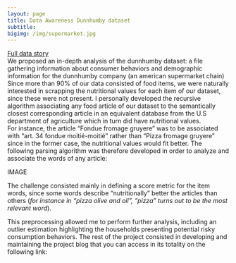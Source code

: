 ```yaml
---
layout: page
title: Data Awareness Dunnhumby dataset
subtitle: 
bigimg: /img/supermarket.jpg
---
```

[Full data story](https://raphaelreis.github.io/ADA_project/#/)<br>
We proposed an in-depth analysis of the dunnhumby dataset: a file gathering information about consumer behaviors and demographic information for the dunnhumby company (an american supermarket chain) <br>
Since more than 90% of our data consisted of food items, we were naturally interested in scrapping the nutritional values for each item of our dataset, since these were not present. I personally developed the recursive algorithm associating any food article of our dataset to the semantically closest corresponding article in an equivalent database from the U.S department of agriculture which in turn did have nutritional values. <br> For instance, the article “Fondue fromage gruyere” was to be associated with “art. 34 fondue moitié-moitié” rather than “Pizza fromage gruyere” since in the former case, the nutritional values would fit better.
The following parsing algorithm was therefore developed in order to analyze and associate the words of any article:

IMAGE

The challenge consisted mainly in defining a score metric for the item words, since some words describe “nutritionally” better the articles  than others (_for instance in “pizza olive and oil”, “pizza” turns out to be the most relevant word_). <br>

This preprocessing allowed me to perform further analysis, including an outlier estimation highlighting the households presenting potential risky consumption behaviors.
The rest of the project consisted in developing and maintaining the project blog that you can access in its totality on the following link:
